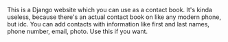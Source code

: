 This is a Django website which you can use as a contact book. It's kinda useless, because there's an actual contact book on like any modern phone, but idc. You can add contacts with information like first and last names, phone number, email, photo. Use this if you want.
